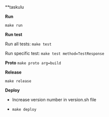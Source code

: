 **taskulu


**Run**

`make run`

**Run test**

Run all tests:
`make test`

Run specific test:
`make test method=TestResponse`

**Proto**
`make proto arg=build`


**Release**

`make release`

**Deploy**

- Increase version number in version.sh file

- `make deploy`
